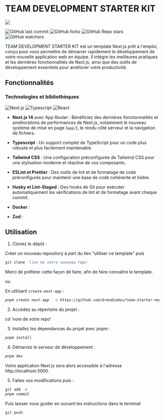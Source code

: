 # TEAM DEVELOPMENT STARTER KIT

![](https://visitor-badge.laobi.icu/badge?page_id=drondiodev.team-starter-nextjs)

![GitHub last commit](https://img.shields.io/github/last-commit/drondiodev/team-starter-nextjs)
![GitHub forks](https://img.shields.io/github/forks/drondiodev/team-starter-nextjs)
![GitHub Repo stars](https://img.shields.io/github/stars/drondiodev/team-starter-nextjs)
![GitHub watchers](https://img.shields.io/github/watchers/drondiodev/team-starter-nextjs)

TEAM DEVELOPMENT STARTER KIT est un template Next.js prêt à l'emploi, conçu pour
vous permettre de démarrer rapidement le développement de votre nouvelle
application web en équipe. Il intègre les meilleures pratiques et les dernières
fonctionnalités de Next.js, ainsi que des outils de développement essentiels
pour améliorer votre productivité.

## Fonctionnalités

### Technologies et bibliothèques

![Next.js](https://img.shields.io/badge/next.js-000000?style=for-the-badge&logo=nextdotjs&logoColor=white)
![Typescript](https://img.shields.io/badge/Typescript-007acc?style=for-the-badge&labelColor=black&logo=typescript&logoColor=007acc)
![React](https://img.shields.io/badge/-React-61DBFB?style=for-the-badge&labelColor=black&logo=react&logoColor=61DBFB)

- **Next.js 14** avec App Router : Bénéficiez des dernières fonctionnalités et
  améliorations de performances de Next.js, notamment le nouveau système de mise
  en page (`app/`), le rendu côté serveur et la navigation de fichiers.
- **Typescript** : Un support complet de TypeScript pour un code plus robuste et
  plus facilement maintenable.
- **Tailwind CSS** : Une configuration préconfigurée de Tailwind CSS pour une
  stylisation moderne et réactive de vos composants.
- **ESLint et Prettier** : Des outils de lint et de formatage de code
  préconfigurés pour maintenir une base de code cohérente et lisible.
- **Husky et Lint-Staged** : Des hooks de Git pour exécuter automatiquement les
  vérifications de lint et de formatage avant chaque commit.
- **Docker** :

- **Zod** :

## Utilisation

1. Clonez le dépôt :

Créer un nouveau repository à part du lien "utiliser ce template" puis

```bash
git clone 'lien de votre nouveau repo'
```

Merci de préférer cette façon de faire, afin de faire connaître le template.

ou

En utilisant `create-next-app` :

```bash
pnpm create next-app  -e https://github.com/drondiodev/team-starter-nextjs ts-pnpm
```

2. Accédez au répertoire du projet :

cd 'nom de votre repo'

3. Installez les dépendances du projet avec pnpm :

```bash
pnpm install
```

4. Démarrez le serveur de développement :

```bash
pnpm dev
```

Votre application Next.js sera alors accessible à l'adresse
http://localhost:3000.

5. Faites vos modifications puis :

```bash
git add -A
pnpm commit
```

Puis laisser vous guider en suivant les instructions dans le terminal

```bash
git push
```
